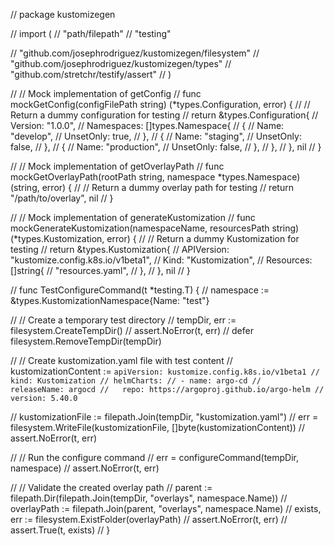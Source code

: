 // package kustomizegen

// import (
// 	"path/filepath"
// 	"testing"

// 	"github.com/josephrodriguez/kustomizegen/filesystem"
// 	"github.com/josephrodriguez/kustomizegen/types"
// 	"github.com/stretchr/testify/assert"
// )

// // Mock implementation of getConfig
// func mockGetConfig(configFilePath string) (*types.Configuration, error) {
// 	// Return a dummy configuration for testing
// 	return &types.Configuration{
// 		Version: "1.0.0",
// 		Namespaces: []types.Namespace{
// 			{
// 				Name:      "develop",
// 				UnsetOnly: true,
// 			},
// 			{
// 				Name:      "staging",
// 				UnsetOnly: false,
// 			},
// 			{
// 				Name:      "production",
// 				UnsetOnly: false,
// 			},
// 		},
// 	}, nil
// }

// // Mock implementation of getOverlayPath
// func mockGetOverlayPath(rootPath string, namespace *types.Namespace) (string, error) {
// 	// Return a dummy overlay path for testing
// 	return "/path/to/overlay", nil
// }

// // Mock implementation of generateKustomization
// func mockGenerateKustomization(namespaceName, resourcesPath string) (*types.Kustomization, error) {
// 	// Return a dummy Kustomization for testing
// 	return &types.Kustomization{
// 		APIVersion: "kustomize.config.k8s.io/v1beta1",
// 		Kind:       "Kustomization",
// 		Resources: []string{
// 			"resources.yaml",
// 		},
// 	}, nil
// }

// func TestConfigureCommand(t *testing.T) {
// 	namespace := &types.KustomizationNamespace{Name: "test"}

// 	// Create a temporary test directory
// 	tempDir, err := filesystem.CreateTempDir()
// 	assert.NoError(t, err)
// 	defer filesystem.RemoveTempDir(tempDir)

// 	// Create kustomization.yaml file with test content
// 	kustomizationContent := `apiVersion: kustomize.config.k8s.io/v1beta1
// kind: Kustomization
// helmCharts:
// - name: argo-cd
//   releaseName: argocd
//   repo: https://argoproj.github.io/argo-helm
//   version: 5.40.0`

// 	kustomizationFile := filepath.Join(tempDir, "kustomization.yaml")
// 	err = filesystem.WriteFile(kustomizationFile, []byte(kustomizationContent))
// 	assert.NoError(t, err)

// 	// Run the configure command
// 	err = configureCommand(tempDir, namespace)
// 	assert.NoError(t, err)

// 	// Validate the created overlay path
// 	parent := filepath.Dir(filepath.Join(tempDir, "overlays", namespace.Name))
// 	overlayPath := filepath.Join(parent, "overlays", namespace.Name)
// 	exists, err := filesystem.ExistFolder(overlayPath)
// 	assert.NoError(t, err)
// 	assert.True(t, exists)
// }